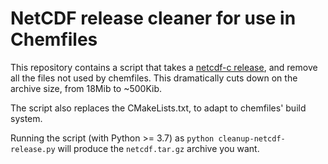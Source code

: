 # NetCDF release cleaner for use in Chemfiles

This repository contains a script that takes a [netcdf-c
release](https://github.com/Unidata/netcdf-c/releases), and remove all the files
not used by chemfiles. This dramatically cuts down on the archive size, from
18Mib to ~500Kib.

The script also replaces the CMakeLists.txt, to adapt to chemfiles' build
system.

Running the script (with Python >= 3.7) as `python cleanup-netcdf-release.py`
will produce the `netcdf.tar.gz` archive you want.
